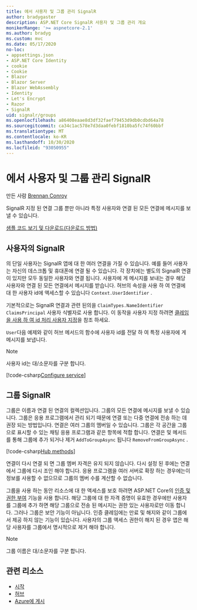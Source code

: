 ```yaml
---
title: 에서 사용자 및 그룹 관리 SignalR
author: bradygaster
description: ASP.NET Core SignalR 사용자 및 그룹 관리 개요
monikerRange: '>= aspnetcore-2.1'
ms.author: bradyg
ms.custom: mvc
ms.date: 05/17/2020
no-loc:
- appsettings.json
- ASP.NET Core Identity
- cookie
- Cookie
- Blazor
- Blazor Server
- Blazor WebAssembly
- Identity
- Let's Encrypt
- Razor
- SignalR
uid: signalr/groups
ms.openlocfilehash: a86408eaae8d3df32faef79453d9db0cdbd64a78
ms.sourcegitcommit: ca34c1ac578e7d3daa0febf1810ba5fc74f60bbf
ms.translationtype: MT
ms.contentlocale: ko-KR
ms.lasthandoff: 10/30/2020
ms.locfileid: "93050955"
---
```

# <a name="manage-users-and-groups-in-no-locsignalr"></a>에서 사용자 및 그룹 관리 SignalR

만든 사람 [Brennan Conroy](https://github.com/BrennanConroy)

SignalR 지정 된 연결 그룹 뿐만 아니라 특정 사용자와 연결 된 모든 연결에 메시지를 보낼 수 있습니다.

[샘플 코드 보기 및 다운로드](https://github.com/dotnet/AspNetCore.Docs/tree/master/aspnetcore/signalr/groups/sample/)[(다운로드 방법)](xref:index#how-to-download-a-sample)

## <a name="users-in-no-locsignalr"></a>사용자의 SignalR

의 단일 사용자는 SignalR 앱에 대 한 여러 연결을 가질 수 있습니다. 예를 들어 사용자는 자신의 데스크톱 및 휴대폰에 연결 될 수 있습니다. 각 장치에는 별도의 SignalR 연결이 있지만 모두 동일한 사용자와 연결 됩니다. 사용자에 게 메시지를 보내는 경우 해당 사용자와 연결 된 모든 연결에서 메시지를 받습니다. 허브의 속성을 사용 하 여 연결에 대 한 사용자 id에 액세스할 수 있습니다 `Context.UserIdentifier` .

기본적으로는 SignalR 연결과 관련 된의을 `ClaimTypes.NameIdentifier` `ClaimsPrincipal` 사용자 식별자로 사용 합니다. 이 동작을 사용자 지정 하려면 [클레임을 사용 하 여 id 처리 사용자 지정](xref:signalr/authn-and-authz#use-claims-to-customize-identity-handling)을 참조 하세요.

`User`다음 예제와 같이 허브 메서드의 함수에 사용자 id를 전달 하 여 특정 사용자에 게 메시지를 보냅니다.

> [!NOTE]
> 사용자 id는 대/소문자를 구분 합니다.

[!code-csharp[Configure service](groups/sample/Hubs/ChatHub.cs?range=29-32)]

## <a name="groups-in-no-locsignalr"></a>그룹 SignalR

그룹은 이름과 연결 된 연결의 컬렉션입니다. 그룹의 모든 연결에 메시지를 보낼 수 있습니다. 그룹은 응용 프로그램에서 관리 되기 때문에 연결 또는 다중 연결에 전송 하는 데 권장 되는 방법입니다. 연결은 여러 그룹의 멤버일 수 있습니다. 그룹은 각 공간을 그룹으로 표시할 수 있는 채팅 응용 프로그램과 같은 항목에 적합 합니다. 연결은 및 메서드를 통해 그룹에 추가 되거나 제거 `AddToGroupAsync` 됩니다 `RemoveFromGroupAsync` .

[!code-csharp[Hub methods](groups/sample/Hubs/ChatHub.cs?range=15-27)]

연결이 다시 연결 되 면 그룹 멤버 자격은 유지 되지 않습니다. 다시 설정 된 후에는 연결에서 그룹에 다시 조인 해야 합니다. 응용 프로그램을 여러 서버로 확장 하는 경우에는이 정보를 사용할 수 없으므로 그룹의 멤버 수를 계산할 수 없습니다.

그룹을 사용 하는 동안 리소스에 대 한 액세스를 보호 하려면 ASP.NET Core의 [인증 및 권한 부여](xref:signalr/authn-and-authz) 기능을 사용 합니다. 해당 그룹에 대 한 자격 증명이 유효한 경우에만 사용자를 그룹에 추가 하면 해당 그룹으로 전송 된 메시지는 권한 있는 사용자로만 이동 합니다. 그러나 그룹은 보안 기능이 아닙니다. 인증 클레임에는 만료 및 해지와 같이 그룹에서 제공 하지 않는 기능이 있습니다. 사용자의 그룹 액세스 권한이 해지 된 경우 앱은 해당 사용자를 그룹에서 명시적으로 제거 해야 합니다.

> [!NOTE]
> 그룹 이름은 대/소문자를 구분 합니다.

## <a name="related-resources"></a>관련 리소스

* [시작](xref:tutorials/signalr)
* [허브](xref:signalr/hubs)
* [Azure에 게시](xref:signalr/publish-to-azure-web-app)
